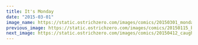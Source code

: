 ```yaml
---
title: It's Monday
date: "2015-03-01"
image_name: https://static.ostrichzero.com/images/comics/20150301_mondayowl.png
previous_image: https://static.ostrichzero.com/images/comics/20150115_bears.png
next_image: https://static.ostrichzero.com/images/comics/20150412_caught.png
---
```

